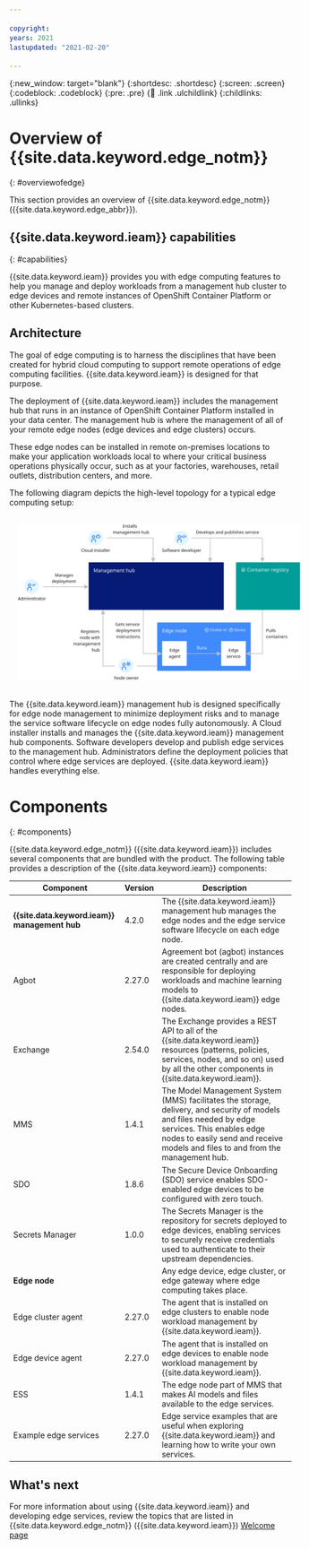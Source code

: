 ```yaml
---

copyright:
years: 2021
lastupdated: "2021-02-20"

---
```


{:new_window: target="blank"}
{:shortdesc: .shortdesc}
{:screen: .screen}
{:codeblock: .codeblock}
{:pre: .pre}
{:child: .link .ulchildlink}
{:childlinks: .ullinks}

# Overview of {{site.data.keyword.edge_notm}}
{: #overviewofedge}

This section provides an overview of {{site.data.keyword.edge_notm}} ({{site.data.keyword.edge_abbr}}).

## {{site.data.keyword.ieam}} capabilities
{: #capabilities}

{{site.data.keyword.ieam}} provides you with edge computing features to help you manage and deploy workloads from a management hub cluster to edge devices and remote instances of OpenShift Container Platform or other Kubernetes-based clusters.

## Architecture

The goal of edge computing is to harness the disciplines that have been created for hybrid cloud computing to support remote operations of edge computing facilities. {{site.data.keyword.ieam}} is designed for that purpose.

The deployment of {{site.data.keyword.ieam}} includes the management hub that runs in an instance of OpenShift Container Platform installed in your data center. The management hub is where the management of all of your remote edge nodes (edge devices and edge clusters) occurs.

These edge nodes can be installed in remote on-premises locations to make your application workloads local to where your critical business operations physically occur, such as at your factories, warehouses, retail outlets, distribution centers, and more.

The following diagram depicts the high-level topology for a typical edge computing setup:

<img src="../images/edge/01_OH_overview.svg" style="margin: 3%" alt="OH overview">

The {{site.data.keyword.ieam}} management hub is designed specifically for edge node management to minimize deployment risks and to manage the service software lifecycle on edge nodes fully autonomously. A Cloud installer installs and manages the {{site.data.keyword.ieam}} management hub components. Software developers develop and publish edge services to the management hub. Administrators define the deployment policies that control where edge services are deployed. {{site.data.keyword.ieam}} handles everything else.

# Components
{: #components}

{{site.data.keyword.edge_notm}} ({{site.data.keyword.ieam}}) includes several components that are bundled with the product. The following table provides a description of the {{site.data.keyword.ieam}} components:

|Component|Version|Description|
|---------|-------|----|
|**{{site.data.keyword.ieam}} management hub**|4.2.0|The {{site.data.keyword.ieam}} management hub manages the edge nodes and the edge service software lifecycle on each edge node.|
|Agbot|2.27.0|Agreement bot (agbot) instances are created centrally and are responsible for deploying workloads and machine learning models to {{site.data.keyword.ieam}} edge nodes.|
|Exchange|2.54.0|The Exchange provides a REST API to all of the {{site.data.keyword.ieam}} resources (patterns, policies, services, nodes, and so on) used by all the other components in {{site.data.keyword.ieam}}.|
|MMS|1.4.1|The Model Management System (MMS) facilitates the storage, delivery, and security of models and files needed by edge services. This enables edge nodes to easily send and receive models and files to and from the management hub.|
|SDO|1.8.6|The Secure Device Onboarding (SDO) service enables SDO-enabled edge devices to be configured with zero touch.|
|Secrets Manager|1.0.0|The Secrets Manager is the repository for secrets deployed to edge devices, enabling services to securely receive credentials used to authenticate to their upstream dependencies.|
|**Edge node**| |Any edge device, edge cluster, or edge gateway where edge computing takes place.|
|Edge cluster agent|2.27.0|The agent that is installed on edge clusters to enable node workload management by {{site.data.keyword.ieam}}.|
|Edge device agent|2.27.0|The agent that is installed on edge devices to enable node workload management by {{site.data.keyword.ieam}}.|
|ESS|1.4.1|The edge node part of MMS that makes AI models and files available to the edge services.|
|Example edge services|2.27.0|Edge service examples that are useful when exploring {{site.data.keyword.ieam}} and learning how to write your own services.|

## What's next

For more information about using {{site.data.keyword.ieam}} and developing edge services, review the topics that are listed in {{site.data.keyword.edge_notm}} ({{site.data.keyword.ieam}}) [Welcome page](../)
